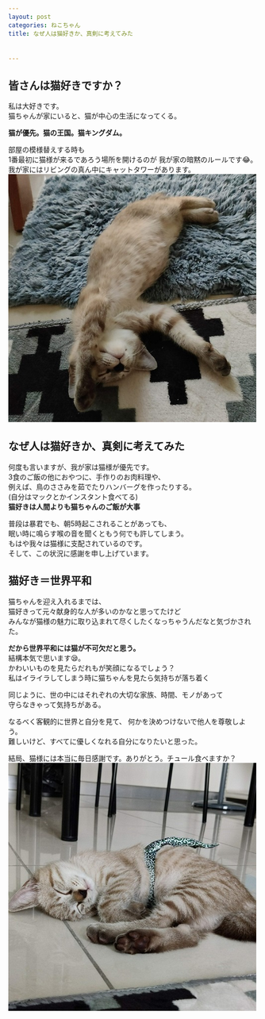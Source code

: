 ```yaml
---
layout: post
categories: ねこちゃん
title: なぜ人は猫好きか、真剣に考えてみた


---
```

## 皆さんは猫好きですか？
私は大好きです。<br>
猫ちゃんが家にいると、猫が中心の生活になってくる。

**猫が優先。猫の王国。猫キングダム。**

部屋の模様替えする時も<br>
1番最初に猫様が来るであろう場所を開けるのが
我が家の暗黙のルールです😂。<br>
我が家にはリビングの真ん中にキャットタワーがあります。
![かわいいごま](/assets/img/2021-06-15-3/かわいいごま.jpg)


## なぜ人は猫好きか、真剣に考えてみた
何度も言いますが、我が家は猫様が優先です。<br>
3食のご飯の他におやつに、手作りのお肉料理や、<br>
例えば、鳥のささみを茹でたりハンバーグを作ったりする。<br>
(自分はマックとかインスタント食べてる)<br>
**猫好きは人間よりも猫ちゃんのご飯が大事**<br>

普段は暴君でも、朝5時起こされることがあっても、<br>
眠い時に鳴らす喉の音を聞くともう何でも許してしまう。<br>
もはや我々は猫様に支配されているのです。<br>
そして、この状況に感謝を申し上げています。

## 猫好き＝世界平和
猫ちゃんを迎え入れるまでは、<br>
猫好きって元々献身的な人が多いのかなと思ってたけど<br>
みんなが猫様の魅力に取り込まれて尽くしたくなっちゃうんだなと気づかされた。<br>

**だから世界平和には猫が不可欠だと思う。**<br>
結構本気で思います😪。<br>
かわいいものを見たらだれもが笑顔になるでしょう？<br>
私はイライラしてしまう時に猫ちゃんを見たら気持ちが落ち着く<br>

同じように、世の中にはそれぞれの大切な家族、時間、モノがあって<br>
守らなきゃって気持ちがある。<br>

なるべく客観的に世界と自分を見て、
何かを決めつけないで他人を尊敬しよう。<br>
難しいけど、すべてに優しくなれる自分になりたいと思った。<br>

結局、猫様には本当に毎日感謝です。ありがとう。チュール食べますか？<br>
![世界平和](/assets/img/2021-06-15-3/世界平和.jpg)

